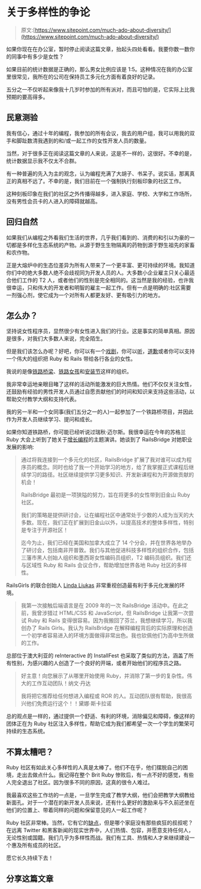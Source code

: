 # 关于多样性的争论

> 原文:[https://www.sitepoint.com/much-ado-about-diversity/](https://www.sitepoint.com/much-ado-about-diversity/)

如果你现在在办公室，暂时停止阅读这篇文章，抬起头四处看看。我要你数一数你的同事中有多少是女性？

如果目前的统计数据是正确的，那么男女比例应该是 1:5。这种情况在我的办公室里很常见，我所在的公司在保持员工多元化方面有着良好的记录。

五分之一不仅听起来像我十几岁时参加的所有派对，而且可怕的是，它实际上比我预期的要高得多。

## 民意测验

我有信心，通过十年的编程，我参加的所有会议，我去的用户组，我可以用我的双手和脚趾数清我遇到的和/或一起工作的女性开发人员的数量。

当然，对于很多正在阅读这篇文章的人来说，这是不一样的，这很好。不幸的是，统计数据显示我不仅太不合群。

有一种普遍的先入为主的观念，认为编程充满了大胡子、书呆子。说实话，那离真正的真相不远了。不幸的是，我们目前在一个强制执行刻板印象的社区工作。

这种刻板印象在我们的社区之外传播得越多，进入家庭、学校、大学和工作场所，没有男性会员卡的人进入的障碍就越高。

## 回归自然

如果我们从编程之外看我们生活的世界，几乎我们看到的、消费的和引以为豪的一切都是多样化生态系统的产物。从源于野生生物隔离的药物到源于野生祖先的家畜和农作物。

正是大熔炉中的生态位差异为所有人带来了一个更丰富、更可持续的环境。我知道你们中的绝大多数人绝不会歧视同为开发人员的人。大多数小企业雇主只关心最适合他们工作的 T2 人，或者他们的性别是完全相同的。这当然是我的经验，也许我很幸运，只和伟大的开发者和明智的雇主一起工作。但有一点是明确的:社区需要一剂强心剂，使它成为一个对所有人都更友好、更有吸引力的地方。

## 怎么办？

坚持说女性程序员，显然很少有女性进入我们的行业。这是事实的简单真相。原因是很多，对我们大多数人来说，完全陌生。

但是我们该怎么办呢？好吧，你可以有一个[戏剧](https://gist.github.com/seanhandley/4106776)，你可以[听](http://rubyrogues.com/101-rr-diversity-with-ashe-dryden/)，[道歉](https://gist.github.com/unclebob/2508746)或者你可以支持一个伟大的组织把 Ruby 和 Rails 带给各行各业的女性。

我说的是像[铁路桥梁](http://workshops.railsbridge.org/)、[铁路女孩](http://railsgirls.com/)和[安装节](http://www.reinteractive.net/service/installfest)这样的组织。

我非常幸运地亲眼目睹了这样的活动所能激发的巨大热情。他们不仅仅关注女性，还鼓励有经验的男性开发人员通过自愿贡献他们的时间和知识来支持这些活动，以帮助交付教学大纲和支持代表。

我的另一半和一个女同事(我们五分之一的人)一起参加了一个铁路桥项目，并因此作为开发人员继续学习、提问和成长。

如果你知道铁路桥，你可能已经听说过瑞秋·迈尔斯。我很幸运在今年的苏格兰 Ruby 大会上听到了她关于[增长编程](http://programme2013.scottishrubyconference.com/slots/3/video)的主题演讲。她谈到了 RailsBridge 对她职业发展的影响:

> 通过将我连接到一个多元化的社区，RailsBridge 扩展了我对谁可以成为程序员的概念。同时也给了我一个开始学习的地方，给了我掌握正式课程后继续学习的路径。社区继续提供学习更多知识、开发新课程和为开源做贡献的机会！
> 
> RailsBridge 最初是一项狭隘的努力，旨在将更多的女性带到旧金山 Ruby 社区。
> 
> 我们的策略是提供研讨会，让在编程社区中通常处于少数的人成为当天的大多数。现在，我们正在扩展到旧金山以外，以提高技术的整体多样性，特别是专注于开源社区！
> 
> 迄今为止，我们已经在美国和加拿大成立了 14 个分会，并在世界各地举办了研讨会，包括南非开普敦。我们与其他促进科技多样性的组织合作，包括三藩市黑人创始人组织和墨西哥女性编码员组织，T2 编码员组织。我们还与区域性 Ruby 和 Rails 会议合作，帮助增加世界各地 Ruby 社区的多样性。

RailsGirls 的联合创始人 [Linda Liukas](https://twitter.com/lindaliukas) 非常重视创造最有利于多元化发展的环境。

> 我第一次接触后端语言是在 2009 年的一次 RailsBridge 活动中。在此之前，我曾涉猎过 HTML/CSS 和 JavaScript，但 RailsBridge 让我第一次尝试 Ruby 和 Rails 变得很容易。因为我搬回了芬兰，我想继续学习，所以我创办了 Rails Girls。我认为 RailsBridge 在解释编程背后的实际原理和创造一个初学者容易进入的环境方面做得非常出色。我也钦佩他们为高中生所做的工作。

总部位于澳大利亚的 reInteractive 的 InstallFest 也采取了类似的方法，涵盖了所有性别，为感兴趣的人创造了一个良好的开端，或者开始他们的程序员之路。

> 好主意！向您展示了从哪里开始使用 Ruby，并消除了第一步的复杂性。伟大的工作互动团队！纳文·丹达
> 
> 我将把它推荐给任何想进入编程或 ROR 的人。互动团队很有帮助，我很高兴他们免费运行这个！！黛娜·斯卡拉诺

总的观点是一样的，通过提供一个舒适、有利的环境，消除偏见和障碍，像这样的团体正在为 Ruby 社区注入多样性，帮助它成为我们都希望一次一个学生的繁荣可持续的生态系统。

## 不算太糟吧？

Ruby 社区有如此关心多样性的人真是太棒了。他们不在乎，他们摆脱自己的困境，走出去做点什么。我记得在整个 Brit Ruby 惨败后，有一点不好的感觉，有些人完全退出了社区。因为很多不同的原因，这真的很令人难过。

我最喜欢这些工作坊的一点是，一旦学生完成了教学大纲，他们会把教学大纲教给新面孔。对于一个潜在的新开发人员来说，还有什么更好的激励来与不久前还坐在他们的位置上、带着同样的问题和保留意见的人一起工作呢？

Ruby 社区非常棒。当然，它有它的[缺点](http://rubydramas.com/)，但是哪个家庭没有那些疯狂的叔叔呢？在远离 Twitter 和黑客新闻的现实世界中，人们热情、包容，并愿意支持任何人，无论性别或国籍。我们几乎为多样性而战。我们有工具、热情和人才来继续建设一个惠及所有成员的社区。

愿它长久持续下去！

## 分享这篇文章